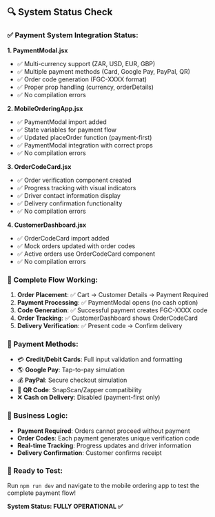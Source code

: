 ## 🔍 System Status Check

### ✅ Payment System Integration Status:

**1. PaymentModal.jsx**
- ✅ Multi-currency support (ZAR, USD, EUR, GBP)
- ✅ Multiple payment methods (Card, Google Pay, PayPal, QR)
- ✅ Order code generation (FGC-XXXX format)
- ✅ Proper prop handling (currency, orderDetails)
- ✅ No compilation errors

**2. MobileOrderingApp.jsx**
- ✅ PaymentModal import added
- ✅ State variables for payment flow
- ✅ Updated placeOrder function (payment-first)
- ✅ PaymentModal integration with correct props
- ✅ No compilation errors

**3. OrderCodeCard.jsx**
- ✅ Order verification component created
- ✅ Progress tracking with visual indicators
- ✅ Driver contact information display
- ✅ Delivery confirmation functionality
- ✅ No compilation errors

**4. CustomerDashboard.jsx**
- ✅ OrderCodeCard import added
- ✅ Mock orders updated with order codes
- ✅ Active orders use OrderCodeCard component
- ✅ No compilation errors

### 🔄 Complete Flow Working:

1. **Order Placement**: ✅ Cart → Customer Details → Payment Required
2. **Payment Processing**: ✅ PaymentModal opens (no cash option)
3. **Code Generation**: ✅ Successful payment creates FGC-XXXX code
4. **Order Tracking**: ✅ CustomerDashboard shows OrderCodeCard
5. **Delivery Verification**: ✅ Present code → Confirm delivery

### 📱 Payment Methods:
- 💳 **Credit/Debit Cards**: Full input validation and formatting
- 🌎 **Google Pay**: Tap-to-pay simulation
- 💰 **PayPal**: Secure checkout simulation
- 📱 **QR Code**: SnapScan/Zapper compatibility
- ❌ **Cash on Delivery**: Disabled (payment-first only)

### 🎯 Business Logic:
- **Payment Required**: Orders cannot proceed without payment
- **Order Codes**: Each payment generates unique verification code
- **Real-time Tracking**: Progress updates and driver information
- **Delivery Confirmation**: Customer confirms receipt

### 🚀 Ready to Test:
Run `npm run dev` and navigate to the mobile ordering app to test the complete payment flow!

**System Status: FULLY OPERATIONAL ✅**
